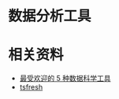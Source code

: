 
# 数据分析工具




# 相关资料

- [最受欢迎的 5 种数据科学工具](http://bigdata.51cto.com/art/201811/586059.htm)
- [tsfresh](http://tsfresh.readthedocs.io/en/latest/#)
